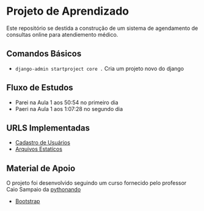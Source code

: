 # Projeto de Aprendizado

Este repositório se destida a construção de um sistema de agendamento de consultas online para atendiemento médico.

## Comandos Básicos

- ``django-admin startproject core .`` Cria um projeto novo do django

## Fluxo de Estudos

- Parei na Aula 1 aos 50:54 no primeiro dia
- Paeri na Aula 1 aos 1:07:28 no segundo dia

## URLS Implementadas

- [Cadastro de Usuários](http://127.0.0.1:8000/users/register/)
- [Arquivos Estatícos](http://127.0.0.1:8000/static/test.txt)

## Material de Apoio

O projeto foi desenvolvido seguindo um curso fornecido pelo professor Caio Sampaio da [pythonando](https://www.youtube.com/@pythonando)

- [Bootstrap](https://getbootstrap.com/)

